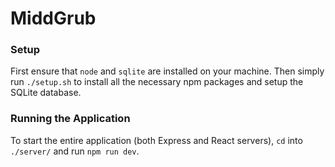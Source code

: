 # MiddGrub

### Setup
First ensure that `node` and `sqlite` are installed on your machine. Then simply run `./setup.sh` to install all the necessary npm packages and setup the SQLite database.

### Running the Application
To start the entire application (both Express and React servers), `cd` into `./server/` and run `npm run dev`.
